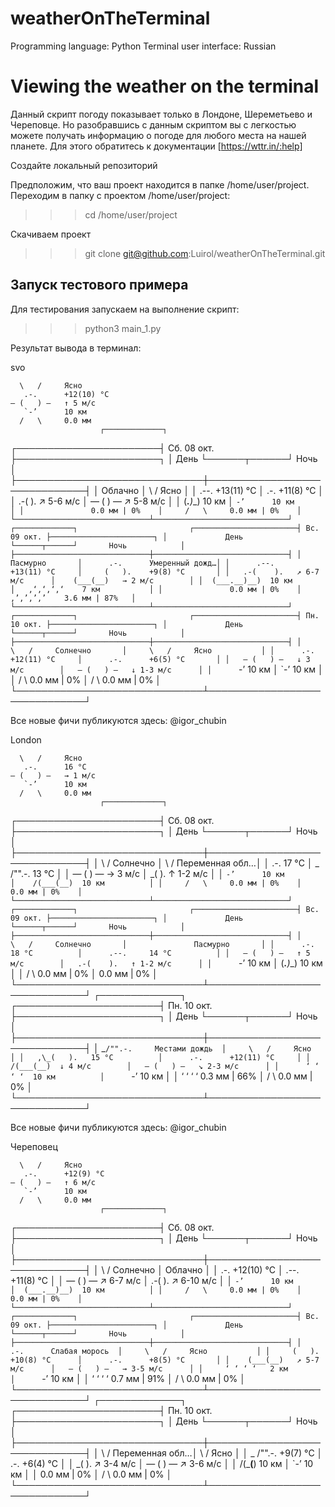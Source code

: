 # weatherOnTheTerminal
Programming language: Python
Terminal user interface: Russian

# Viewing the weather on the terminal
Данный скрипт погоду показывает только в Лондоне, Шереметьево и Череповце. Но разобравшись с данным скриптом вы с легкостью можете получать информацию о погоде для любого места на нашей планете.
Для этого обратитесь к документации [https://wttr.in/:help]


Создайте локальный репозиторий

Предположим, что ваш проект находится в папке /home/user/project. 
Переходим в папку с проектом /home/user/project:
>>> cd /home/user/project

Скачиваем проект
>>> git clone git@github.com:Luirol/weatherOnTheTerminal.git

## Запуск тестового примера
Для тестирования запускаем на выполнение скрипт:
>>> python3 main_1.py

Результат вывода в терминал:

svo

      \   /     Ясно
       .-.      +12(10) °C     
    ― (   ) ―   ↑ 5 м/c        
       `-’      10 км          
      /   \     0.0 мм         
                        ┌─────────────┐                        
┌───────────────────────┤ Сб. 08 окт. ├───────────────────────┐
│             День      └──────┬──────┘       Ночь            │
├──────────────────────────────┼──────────────────────────────┤
│               Облачно        │     \   /     Ясно           │
│      .--.     +13(11) °C     │      .-.      +11(8) °C      │
│   .-(    ).   ↗ 5-6 м/c      │   ― (   ) ―   ↗ 5-8 м/c      │
│  (___.__)__)  10 км          │      `-’      10 км          │
│               0.0 мм | 0%    │     /   \     0.0 мм | 0%    │
└──────────────────────────────┴──────────────────────────────┘
                        ┌─────────────┐                        
┌───────────────────────┤ Вс. 09 окт. ├───────────────────────┐
│             День      └──────┬──────┘       Ночь            │
├──────────────────────────────┼──────────────────────────────┤
│               Пасмурно       │      .-.      Умеренный дожд…│
│      .--.     +13(11) °C     │     (   ).    +9(8) °C       │
│   .-(    ).   ↗ 6-7 м/c      │    (___(__)   → 2 м/c        │
│  (___.__)__)  10 км          │   ‚‘‚‘‚‘‚‘    7 км           │
│               0.0 мм | 0%    │   ‚’‚’‚’‚’    3.6 мм | 87%   │
└──────────────────────────────┴──────────────────────────────┘
                        ┌─────────────┐                        
┌───────────────────────┤ Пн. 10 окт. ├───────────────────────┐
│             День      └──────┬──────┘       Ночь            │
├──────────────────────────────┼──────────────────────────────┤
│     \   /     Солнечно       │     \   /     Ясно           │
│      .-.      +12(11) °C     │      .-.      +6(5) °C       │
│   ― (   ) ―   ↓ 3 м/c        │   ― (   ) ―   ↓ 1-3 м/c      │
│      `-’      10 км          │      `-’      10 км          │
│     /   \     0.0 мм | 0%    │     /   \     0.0 мм | 0%    │
└──────────────────────────────┴──────────────────────────────┘

Все новые фичи публикуются здесь: @igor_chubin

London

      \   /     Ясно
       .-.      16 °C          
    ― (   ) ―   → 1 м/c        
       `-’      10 км          
      /   \     0.0 мм         
                        ┌─────────────┐                        
┌───────────────────────┤ Сб. 08 окт. ├───────────────────────┐
│             День      └──────┬──────┘       Ночь            │
├──────────────────────────────┼──────────────────────────────┤
│     \   /     Солнечно       │    \  /       Переменная обл…│
│      .-.      17 °C          │  _ /"".-.     13 °C          │
│   ― (   ) ―   → 3 м/c        │    \_(   ).   ↑ 1-2 м/c      │
│      `-’      10 км          │    /(___(__)  10 км          │
│     /   \     0.0 мм | 0%    │               0.0 мм | 0%    │
└──────────────────────────────┴──────────────────────────────┘
                        ┌─────────────┐                        
┌───────────────────────┤ Вс. 09 окт. ├───────────────────────┐
│             День      └──────┬──────┘       Ночь            │
├──────────────────────────────┼──────────────────────────────┤
│     \   /     Солнечно       │               Пасмурно       │
│      .-.      18 °C          │      .--.     14 °C          │
│   ― (   ) ―   ↑ 5 м/c        │   .-(    ).   ↑ 1-2 м/c      │
│      `-’      10 км          │  (___.__)__)  10 км          │
│     /   \     0.0 мм | 0%    │               0.0 мм | 0%    │
└──────────────────────────────┴──────────────────────────────┘
                        ┌─────────────┐                        
┌───────────────────────┤ Пн. 10 окт. ├───────────────────────┐
│             День      └──────┬──────┘       Ночь            │
├──────────────────────────────┼──────────────────────────────┤
│  _`/"".-.     Местами дождь  │     \   /     Ясно           │
│   ,\_(   ).   15 °C          │      .-.      +12(11) °C     │
│    /(___(__)  ↓ 4 м/c        │   ― (   ) ―   ↘ 2-3 м/c      │
│      ‘ ‘ ‘ ‘  10 км          │      `-’      10 км          │
│     ‘ ‘ ‘ ‘   0.3 мм | 66%   │     /   \     0.0 мм | 0%    │
└──────────────────────────────┴──────────────────────────────┘

Все новые фичи публикуются здесь: @igor_chubin

Череповец

      \   /     Ясно
       .-.      +12(9) °C      
    ― (   ) ―   ↑ 6 м/c        
       `-’      10 км          
      /   \     0.0 мм         
                        ┌─────────────┐                        
┌───────────────────────┤ Сб. 08 окт. ├───────────────────────┐
│             День      └──────┬──────┘       Ночь            │
├──────────────────────────────┼──────────────────────────────┤
│     \   /     Солнечно       │               Облачно        │
│      .-.      +12(10) °C     │      .--.     +11(8) °C      │
│   ― (   ) ―   ↗ 6-7 м/c      │   .-(    ).   ↗ 6-10 м/c     │
│      `-’      10 км          │  (___.__)__)  10 км          │
│     /   \     0.0 мм | 0%    │               0.0 мм | 0%    │
└──────────────────────────────┴──────────────────────────────┘
                        ┌─────────────┐                        
┌───────────────────────┤ Вс. 09 окт. ├───────────────────────┐
│             День      └──────┬──────┘       Ночь            │
├──────────────────────────────┼──────────────────────────────┤
│      .-.      Слабая морось  │     \   /     Ясно           │
│     (   ).    +10(8) °C      │      .-.      +8(5) °C       │
│    (___(__)   ↗ 5-7 м/c      │   ― (   ) ―   → 3-5 м/c      │
│     ‘ ‘ ‘ ‘   2 км           │      `-’      10 км          │
│    ‘ ‘ ‘ ‘    0.7 мм | 91%   │     /   \     0.0 мм | 0%    │
└──────────────────────────────┴──────────────────────────────┘
                        ┌─────────────┐                        
┌───────────────────────┤ Пн. 10 окт. ├───────────────────────┐
│             День      └──────┬──────┘       Ночь            │
├──────────────────────────────┼──────────────────────────────┤
│    \  /       Переменная обл…│     \   /     Ясно           │
│  _ /"".-.     +9(7) °C       │      .-.      +6(4) °C       │
│    \_(   ).   ↗ 3-4 м/c      │   ― (   ) ―   ↗ 3-6 м/c      │
│    /(___(__)  10 км          │      `-’      10 км          │
│               0.0 мм | 0%    │     /   \     0.0 мм | 0%    │
└──────────────────────────────┴──────────────────────────────┘